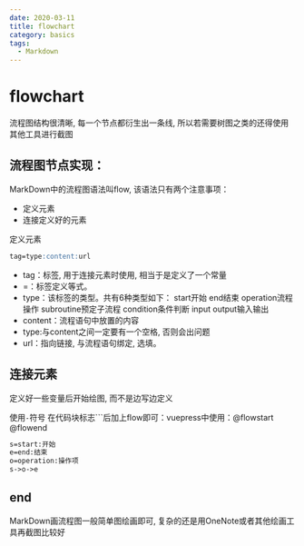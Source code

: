 ```yaml
---
date: 2020-03-11
title: flowchart
category: basics
tags:
  - Markdown
---
```


# flowchart

流程图结构很清晰, 每一个节点都衍生出一条线, 所以若需要树图之类的还得使用其他工具进行截图

## 流程图节点实现：

MarkDown中的流程图语法叫flow, 该语法只有两个注意事项：

- 定义元素
- 连接定义好的元素

定义元素
```markdown
tag=type:content:url
``` 
- tag：标签, 用于连接元素时使用, 相当于是定义了一个常量
- =：标签定义等式。
- type：该标签的类型。共有6种类型如下：
  start开始 end结束 operation流程操作 subroutine预定子流程 condition条件判断 input output输入输出
- content：流程语句中放置的内容
- type:与content之间一定要有一个空格, 否则会出问题
- url：指向链接, 与流程语句绑定, 选填。

## 连接元素

定义好一些变量后开始绘图, 而不是边写边定义

使用`-`符号
在代码块标志```后加上flow即可：vuepress中使用：@flowstart @flowend

```markdown
s=start:开始
e=end:结束
o=operation:操作项
s->o->e
```

## end

MarkDown画流程图一般简单图绘画即可, 复杂的还是用OneNote或者其他绘画工具再截图比较好








